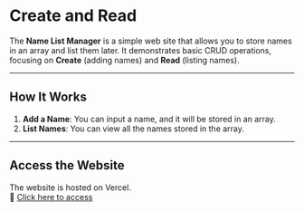 # Create and Read 

The **Name List Manager** is a simple web site that allows you to store names in an array and list them later. It demonstrates basic CRUD operations, focusing on **Create** (adding names) and **Read** (listing names).

---

## How It Works

1. **Add a Name**: You can input a name, and it will be stored in an array.
2. **List Names**: You can view all the names stored in the array.

---

## Access the Website

The website is hosted on Vercel.  
🔗 [Click here to access](https://creat-and-read.vercel.app/)

